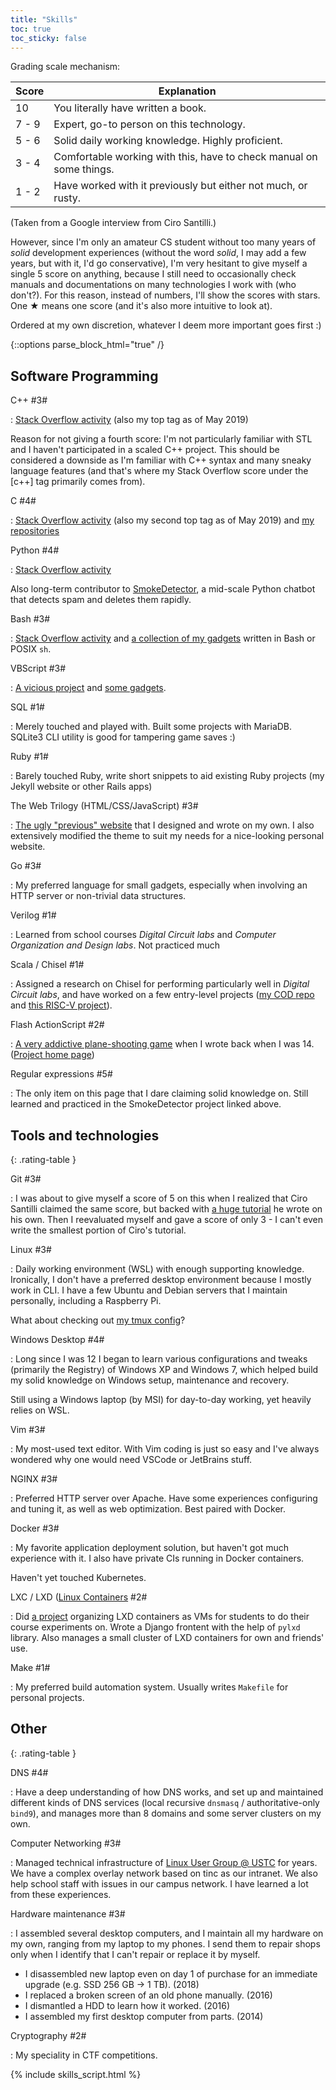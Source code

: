 ```yaml
---
title: "Skills"
toc: true
toc_sticky: false
---
```


Grading scale mechanism:

| Score | Explanation |
| ----- | ----------- |
|  10   | You literally have written a book. |
| 7 - 9 | Expert, go-to person on this technology. |
| 5 - 6 | Solid daily working knowledge. Highly proficient. |
| 3 - 4 | Comfortable working with this, have to check manual on some things. |
| 1 - 2 | Have worked with it previously but either not much, or rusty. |

(Taken from a Google interview from Ciro Santilli.)

However, since I'm only an amateur CS student without too many years of *solid* development experiences
(without the word *solid*, I may add a few years, but with it, I'd go conservative),
I'm very hesitant to give myself a single 5 score on anything,
because I still need to occasionally check manuals and documentations on many technologies I work with (who don't?).
For this reason, instead of numbers, I'll show the scores with stars.
One ★ means one score (and it's also more intuitive to look at).

Ordered at my own discretion, whatever I deem more important goes first :)

{::options parse_block_html="true" /}

## Software Programming

<dl class="rating-table">
C++ #3#

: [Stack Overflow activity](https://stackoverflow.com/search?q=user%3A5958455+%5Bc%2B%2B%5D) (also my top tag as of May 2019)

  Reason for not giving a fourth score: I'm not particularly familiar with STL and I haven't participated in a scaled C++ project. This should be considered a downside as I'm familiar with C++ syntax and many sneaky language features (and that's where my Stack Overflow score under the \[c++\] tag primarily comes from).

C #4#

: [Stack Overflow activity](https://stackoverflow.com/search?q=user%3A5958455+%5Bc%5D) (also my second top tag as of May 2019) and [my <i class="fab fa-github"></i> repositories](https://github.com/search?utf8=%E2%9C%93&q=user%3AiBug+language%3Ac)

Python #4#

: [Stack Overflow activity](https://stackoverflow.com/search?q=user%3A5958455+%5Bpython%5D)

  Also long-term contributor to [SmokeDetector](https://github.com/Charcoal-SE/SmokeDetector), a mid-scale Python chatbot that detects spam and deletes them rapidly.

Bash #3#

: [Stack Overflow activity](https://stackoverflow.com/search?q=user%3A5958455+%5Bbash%5D) and [a collection of my gadgets](https://github.com/iBug/shGadgets) written in Bash or POSIX `sh`.

VBScript #3#

: [A vicious project](https://github.com/iBug/Vira-2) and [some gadgets](https://github.com/iBug/vbsGadgets).

SQL #1#

: Merely touched and played with. Built some projects with MariaDB. SQLite3 CLI utility is good for tampering game saves :)

Ruby #1#

: Barely touched Ruby, write short snippets to aid existing Ruby projects (my Jekyll website or other Rails apps)

The Web Trilogy (HTML/CSS/JavaScript) #3#

: [The ugly "previous" website](https://classic.ibugone.com) that I designed and wrote on my own. I also extensively modified the theme to suit my needs for a nice-looking personal website.

Go #3#

: My preferred language for small gadgets, especially when involving an HTTP server or non-trivial data structures.

Verilog #1#

: Learned from school courses *Digital Circuit labs* and *Computer Organization and Design labs*. Not practiced much

Scala / Chisel #1#

: Assigned a research on Chisel for performing particularly well in *Digital Circuit labs*, and have worked on a few entry-level projects ([my COD <i class="fab fa-github"></i> repo](https://github.com/iBug/COD-2019) and [this RISC-V project](https://github.com/iBug/USTC-RV-Chisel)).

Flash ActionScript #2#

: [A very addictive plane-shooting game](https://github.com/iBug/SpaceRider) when I wrote back when I was 14. ([Project home page](/SpaceRider))

Regular expressions #5#

: The only item on this page that I dare claiming solid knowledge on. Still learned and practiced in the SmokeDetector project linked above.

## Tools and technologies

{: .rating-table }

Git #3#

: I was about to give myself a score of 5 on this when I realized that Ciro Santilli claimed the same score, but backed with [a huge tutorial](https://www.cirosantilli.com/git-tutorial/) he wrote on his own.
Then I reevaluated myself and gave a score of only 3 - I can't even write the smallest portion of Ciro's tutorial.

Linux #3#

: Daily working environment (WSL) with enough supporting knowledge. Ironically, I don't have a preferred desktop environment because I mostly work in CLI. I have a few Ubuntu and Debian servers that I maintain personally, including a <i class="fab fa-raspberry-pi"></i> Raspberry Pi.

  What about checking out [my tmux config](https://ibug.github.io/ext/conf/tmux.conf)?

Windows Desktop #4#

: Long since I was 12 I began to learn various configurations and tweaks (primarily the Registry) of Windows XP and Windows 7, which helped build my solid knowledge on Windows setup, maintenance and recovery.

  Still using a Windows laptop (by MSI) for day-to-day working, yet heavily relies on WSL.

Vim #3#

: My most-used text editor. With Vim coding is just so easy and I've always wondered why one would need VSCode or JetBrains stuff.

NGINX #3#

: Preferred HTTP server over Apache. Have some experiences configuring and tuning it, as well as web optimization. Best paired with Docker.

Docker #3#

: My favorite application deployment solution, but haven't got much experience with it. I also have private CIs running in Docker containers.

  Haven't yet touched Kubernetes.

LXC / LXD ([Linux Containers](https://linuxcontainers.org/) #2#

: Did [a project](/project/vlab) organizing LXD containers as VMs for students to do their course experiments on. Wrote a Django frontent with the help of `pylxd` library. Also manages a small cluster of LXD containers for own and friends' use.

Make #1#

: My preferred build automation system. Usually writes `Makefile` for personal projects.

## Other

{: .rating-table }

DNS #4#

: Have a deep understanding of how DNS works, and set up and maintained different kinds of DNS services (local recursive `dnsmasq` / authoritative-only `bind9`), and manages more than 8 domains and some server clusters on my own.

Computer Networking #3#

: Managed technical infrastructure of [Linux User Group @ USTC](https://lug.ustc.edu.cn/) for years. We have a complex overlay network based on tinc as our intranet. We also help school staff with issues in our campus network. I have learned a lot from these experiences.

Hardware maintenance #3#

: I assembled several desktop computers, and I maintain all my hardware on my own, ranging from my laptop to my phones. I send them to repair shops only when I identify that I can't repair or replace it by myself.

  - I disassembled new laptop even on day 1 of purchase for an immediate upgrade (e.g. SSD 256 GB → 1 TB). (2018)
  - I replaced a broken screen of an old phone manually. (2016)
  - I dismantled a HDD to learn how it worked. (2016)
  - I assembled my first desktop computer from parts. (2014)

Cryptography #2#

: My speciality in CTF competitions.

<!-- Working around kramdown not recognizing &star; and &starf; -->
<!-- Moved, focus on content in this file -->
{% include skills_script.html %}
